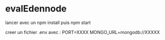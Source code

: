 # evalEdennode

lancer avec un npm install puis npm start

creer un fichier .env avec :
PORT=XXXX
MONGO_URL=mongodb://XXXXX
